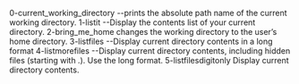 0-current_working_directory --prints the absolute path name of the current working directory.
1-listit --Display the contents list of your current directory.
2-bring_me_home changes the working directory to the user’s home directory.
3-listfiles --Display current directory contents in a long format
4-listmorefiles --Display current directory contents, including hidden files (starting with .). Use the long format.
5-listfilesdigitonly Display current directory contents.
